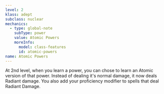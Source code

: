 ```yaml
---
level: 2
klass: adept
subclass: nuclear
mechanics:
  - type: global-note
    subType: power
    value: Atomic Powers
    moreInfo:
      model: class-features
      id: atomic-powers
name: Atomic Powers
---
```

At 2nd level, when you learn a power, you can chose to learn an Atomic version of that power. Instead of dealing it's
normal damage, it now deals Radiant damage. You also add your proficiency modifier to spells that deal Radiant Damage.
